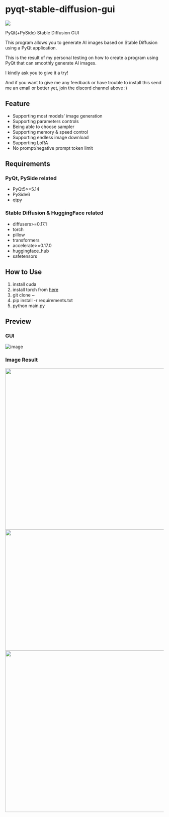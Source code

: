 # pyqt-stable-diffusion-gui
[![](https://dcbadge.vercel.app/api/server/cHekprskVE)](https://discord.gg/cHekprskVE)

PyQt(+PySide) Stable Diffusion GUI

This program allows you to generate AI images based on Stable Diffusion using a PyQt application.

This is the result of my personal testing on how to create a program using PyQt that can smoothly generate AI images.

I kindly ask you to give it a try!

And if you want to give me any feedback or have trouble to install this send me an email or better yet, join the discord channel above :)

## Feature
* Supporting most models' image generation
* Supporting parameters controls
* Being able to choose sampler
* Supporting memory & speed control
* Supporting endless image download
* Supporting LoRA
* No prompt/negative prompt token limit

## Requirements
### PyQt, PySide related 
* PyQt5>=5.14
* PySide6
* qtpy
### Stable Diffusion & HuggingFace related
* diffusers>=0.17.1
* torch
* pillow
* transformers
* accelerate>=0.17.0
* huggingface_hub
* safetensors

## How to Use
1. install cuda
2. install torch from <a href="https://pytorch.org/get-started/locally">here</a>
3. git clone ~
4. pip install -r requirements.txt
5. python main.py
 
## Preview
### GUI
![image](https://github.com/yjg30737/pyqt-stable-diffusion-gui/assets/55078043/f509ab2a-3076-44ad-ae58-faad4fd838d8)
### Image Result
<img src="https://github.com/yjg30737/pyqt-stable-diffusion-gui/assets/55078043/81047351-1a08-46d8-a590-ce22c4f44c0f" width=512 height=512>

<img src="https://github.com/yjg30737/pyqt-stable-diffusion-gui/assets/55078043/4686d60c-1d7b-48fe-ba08-c220bdabf3c0" width=512 height=384>

<img src="https://github.com/yjg30737/pyqt-stable-diffusion-gui/assets/55078043/f11eda53-d1a3-4661-882c-987960890fb1" width=512 height=512>



